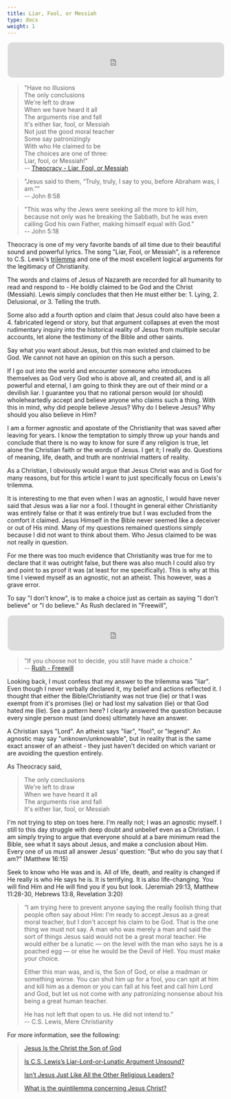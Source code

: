 ```yaml
---
title: Liar, Fool, or Messiah
type: docs
weight: 1
---
```


<!-- Spotify -->
<iframe 
	style="border-radius: 12px; border: 0.1px solid white;" 
	src="https://open.spotify.com/embed/track/5IXfKaC9qMaTBZDVS0hQ67?utm_source=generator"
	width="100%" 
	height="82" 
	allow="autoplay; clipboard-write; encrypted-media; fullscreen; picture-in-picture" 
	loading="lazy">
</iframe>

> "Have no illusions  
> The only conclusions  
> We're left to draw  
> When we have heard it all  
> The arguments rise and fall  
> It's either liar, fool, or Messiah  
> Not just the good moral teacher  
> Some say patronizingly  
> With who He claimed to be  
> The choices are one of three:  
> Liar, fool, or Messiah!"  
> -- [Theocracy - Liar, Fool, or Messiah](https://open.spotify.com/track/6EzVRnzx6WdFbZu83yqPzH)


> "Jesus said to them, “Truly, truly, I say to you, before Abraham was, I am.”"  
> -- John 8:58

> "This was why the Jews were seeking all the more to kill him, because not only was he breaking the Sabbath, but he was even calling God his own Father, making himself equal with God."  
> -- John 5:18

Theocracy is one of my very favorite bands of all time due to their beautiful sound and powerful lyrics. The song "Liar, Fool, or Messiah", is a reference to C.S. Lewis's [trilemma](https://en.wikipedia.org/wiki/Lewis%27s_trilemma) and one of the most excellent logical arguments for the legitimacy of Christianity. 

The words and claims of Jesus of Nazareth are recorded for all humanity to read and respond to - He boldly claimed to be God and the Christ (Messiah). Lewis simply concludes that then He must either be: 1. Lying, 2. Delusional, or 3. Telling the truth.

Some also add a fourth option and claim that Jesus could also have been a 4. fabricated legend or story, but that argument collapses at even the most rudimentary inquiry into the historical reality of Jesus from multiple secular accounts, let alone the testimony of the Bible and other saints. 

Say what you want about Jesus, but this man existed and claimed to be God. We cannot not have an opinion on this such a person. 

If I go out into the world and encounter someone who introduces themselves as God very God who is above all, and created all, and is all powerful and eternal, I am going to think they are out of their mind or a devilish liar. I guarantee you that no rational person would (or should) wholeheartedly accept and believe anyone who claims such a thing. With this in mind, why did people believe Jesus? Why do I believe Jesus? Why should you also believe in Him?

I am a former agnostic and apostate of the Christianity that was saved after leaving for years. I know the temptation to simply throw up your hands and conclude that there is no way to know for sure if any religion is true, let alone the Christian faith or the words of Jesus. I get it; I really do. Questions of meaning, life, death, and truth are nontrivial matters of reality.

As a Christian, I obviously would argue that Jesus Christ was and is God for many reasons, but for this article I want to just specifically focus on Lewis's trilemma. 

It is interesting to me that even when I was an agnostic, I would have never said that Jesus was a liar nor a fool. I thought in general either Christianity was entirely false or that it was entirely true but I was excluded from the comfort it claimed. Jesus Himself in the Bible never seemed like a deceiver or out of His mind. Many of my questions remained questions simply because I did not want to think about them. Who Jesus claimed to be was not really in question.

For me there was too much evidence that Christianity was true for me to declare that it was outright false, but there was also much I could also try and point to as proof it was (at least for me specifically). This is why at this time I viewed myself as an agnostic, not an atheist. This however, was a grave error. 

To say "I don't know", is to make a choice just as certain as saying "I don't believe" or "I do believe." As Rush declared in "Freewill", 

>
<!-- Spotify -->
<iframe 
	style="border-radius: 12px; border: 0.1px solid white;" 
	src="https://open.spotify.com/embed/track/2dsqnmDSGuFDGd9a5qrefX?utm_source=generator"
	width="100%" 
	height="82" 
	allow="autoplay; clipboard-write; encrypted-media; fullscreen; picture-in-picture" 
	loading="lazy">
</iframe>

> "If you choose not to decide, you still have made a choice."  
> -- [Rush - Freewill](https://open.spotify.com/track/5IXfKaC9qMaTBZDVS0hQ67?utm_source=generato)

Looking back, I must confess that my answer to the trilemma was "liar". Even though I never verbally declared it, my belief and actions reflected it. I thought that either the Bible/Christianity was not true (lie) or that I was exempt from it's promises (lie) or had lost my salvation (lie) or that God hated me (lie). See a pattern here? I clearly answered the question because every single person must (and does) ultimately have an answer.

A Christian says "Lord". An atheist says "liar", "fool", or "legend". An agnostic may say "unknown/unknowable", but in reality that is the same exact answer of an atheist - they just haven't decided on which variant or are avoiding the question entirely.

As Theocracy said, 
> The only conclusions  
> We're left to draw  
> When we have heard it all  
> The arguments rise and fall  
> It's either liar, fool, or Messiah  

I'm not trying to step on toes here. I'm really not; I was an agnostic myself. I still to this day struggle with deep doubt and unbelief even as a Christian. I am simply trying to argue that everyone should at a bare minimum read the Bible, see what it says about Jesus, and make a conclusion about Him. Every one of us must all answer Jesus' question: "But who do you say that I am?" (Matthew 16:15)

Seek to know who He was and is. All of life, death, and reality is changed if He really is who He says he is. It is terrifying. It is also life-changing. You will find Him and He will find you if you but look. (Jeremiah 29:13, Matthew 11:28-30, Hebrews 13:8, Revelation 3:20)

> “I am trying here to prevent anyone saying the really foolish thing that people often say about Him: I'm ready to accept Jesus as a great moral teacher, but I don't accept his claim to be God. That is the one thing we must not say. A man who was merely a man and said the sort of things Jesus said would not be a great moral teacher. He would either be a lunatic — on the level with the man who says he is a poached egg — or else he would be the Devil of Hell. You must make your choice.
>
> Either this man was, and is, the Son of God, or else a madman or something worse. You can shut him up for a fool, you can spit at him and kill him as a demon or you can fall at his feet and call him Lord and God, but let us not come with any patronizing nonsense about his being a great human teacher. 
>
> He has not left that open to us. He did not intend to.”  
> -- C.S. Lewis, Mere Christianity
 
For more information, see the following:
> [Jesus Is the Christ the Son of God](https://www.desiringgod.org/messages/jesus-is-the-christ-the-son-of-god)
>
> [Is C.S. Lewis’s Liar-Lord-or-Lunatic Argument Unsound? ](https://www.thegospelcoalition.org/blogs/justin-taylor/is-c-s-lewiss-liar-lord-or-lunatic-argument-unsound/)
>
> [Isn’t Jesus Just Like All the Other Religious Leaders?](https://www.cslewisinstitute.org/resources/isnt-jesus-just-like-all-the-other-religious-leaders/)
>
> [What is the quintilemma concerning Jesus Christ?](https://www.gotquestions.org/quintilemma.html)

<script src="https://static.esvmedia.org/crossref/crossref.min.js" type="text/javascript"></script>